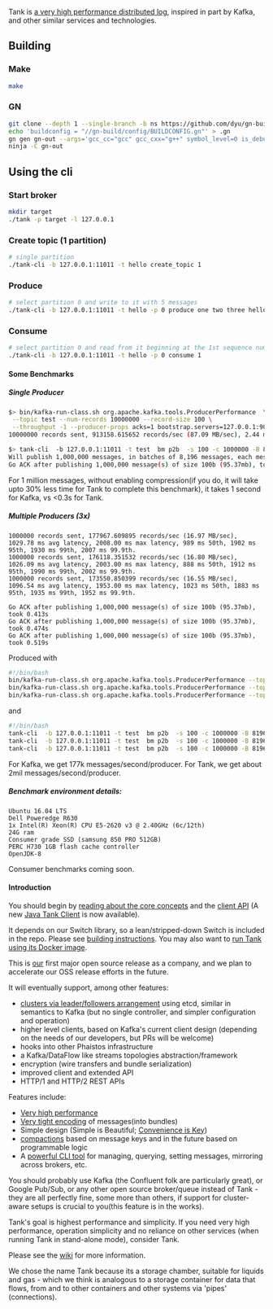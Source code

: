 Tank is [a very high performance distributed log](https://github.com/phaistos-networks/TANK/wiki/Why-Tank-and-Tank-vs-X), inspired in part by Kafka, and other similar services and technologies.

## Building

### Make
```sh
make
```

### GN
```sh
git clone --depth 1 --single-branch -b ns https://github.com/dyu/gn-build
echo 'buildconfig = "//gn-build/config/BUILDCONFIG.gn"' > .gn
gn gen gn-out --args='gcc_cc="gcc" gcc_cxx="g++" symbol_level=0 is_debug=false is_clang=false is_official_build=true'
ninja -C gn-out
```

## Using the cli

### Start broker
```sh
mkdir target
./tank -p target -l 127.0.0.1
```

### Create topic (1 partition)
```sh
# single partition
./tank-cli -b 127.0.0.1:11011 -t hello create_topic 1
```

### Produce
```sh
# select partition 0 and write to it with 5 messages
./tank-cli -b 127.0.0.1:11011 -t hello -p 0 produce one two three hello world
```

### Consume
```sh
# select partition 0 and read from it beginning at the 1st sequence num
./tank-cli -b 127.0.0.1:11011 -t hello -p 0 consume 1
```

#### Some Benchmarks
##### Single Producer
```bash
$> bin/kafka-run-class.sh org.apache.kafka.tools.ProducerPerformance  \
 --topic test --num-records 10000000 --record-size 100 \
 --throughput -1 --producer-props acks=1 bootstrap.servers=127.0.0.1:9092 
10000000 records sent, 913158.615652 records/sec (87.09 MB/sec), 2.44 ms avg latency, 167.00 ms max latency, 1 ms 50th, 12 ms 95th, 34 ms 99th, 39 ms 99.9th.
```
```bash
$> tank-cli  -b 127.0.0.1:11011 -t test  bm p2b  -s 100 -c 1000000 -B 8196 -R
Will publish 1,000,000 messages, in batches of 8,196 messages, each message content is 100b (compression disabled)
Go ACK after publishing 1,000,000 message(s) of size 100b (95.37mb), took 0.296s
```

For 1 million messages, without enabling compression(if you do, it will take upto 30% less time for Tank to complete this benchmark), it takes 1 second for Kafka, vs <0.3s for Tank.

##### Multiple Producers (3x)
```
1000000 records sent, 177967.609895 records/sec (16.97 MB/sec), 1029.78 ms avg latency, 2008.00 ms max latency, 989 ms 50th, 1902 ms 95th, 1930 ms 99th, 2007 ms 99.9th.
1000000 records sent, 176118.351532 records/sec (16.80 MB/sec), 1026.09 ms avg latency, 2003.00 ms max latency, 888 ms 50th, 1912 ms 95th, 1990 ms 99th, 2002 ms 99.9th.
1000000 records sent, 173550.850399 records/sec (16.55 MB/sec), 1096.54 ms avg latency, 1953.00 ms max latency, 1023 ms 50th, 1883 ms 95th, 1935 ms 99th, 1952 ms 99.9th.
```

```
Go ACK after publishing 1,000,000 message(s) of size 100b (95.37mb), took 0.413s
Go ACK after publishing 1,000,000 message(s) of size 100b (95.37mb), took 0.474s
Go ACK after publishing 1,000,000 message(s) of size 100b (95.37mb), took 0.519s
```

Produced with
```bash
#!/bin/bash
bin/kafka-run-class.sh org.apache.kafka.tools.ProducerPerformance --topic test --num-records 1000000 --record-size 100 --throughput -1 --producer-props acks=1 bootstrap.servers=127.0.0.1:9092 &
bin/kafka-run-class.sh org.apache.kafka.tools.ProducerPerformance --topic test --num-records 1000000 --record-size 100 --throughput -1 --producer-props acks=1 bootstrap.servers=127.0.0.1:9092 &
bin/kafka-run-class.sh org.apache.kafka.tools.ProducerPerformance --topic test --num-records 1000000 --record-size 100 --throughput -1 --producer-props acks=1 bootstrap.servers=127.0.0.1:9092 &
```
and

```bash
#!/bin/bash
tank-cli  -b 127.0.0.1:11011 -t test  bm p2b  -s 100 -c 1000000 -B 8196 -R &
tank-cli  -b 127.0.0.1:11011 -t test  bm p2b  -s 100 -c 1000000 -B 8196 -R &
tank-cli  -b 127.0.0.1:11011 -t test  bm p2b  -s 100 -c 1000000 -B 8196 -R &
```

For Kafka, we get 177k messages/second/producer. For Tank, we get about 2mil messages/second/producer.


##### Benchmark environment details:
```
Ubuntu 16.04 LTS
Dell Poweredge R630
1x Intel(R) Xeon(R) CPU E5-2620 v3 @ 2.40GHz (6c/12th)
24G ram
Consumer grade SSD (samsung 850 PRO 512GB)
PERC H730 1GB flash cache controller
OpenJDK-8
```

Consumer benchmarks coming soon.



#### Introduction
You should begin by [reading about the core concepts](https://github.com/phaistos-networks/TANK/wiki/Core-Concepts) and the [client API](https://github.com/phaistos-networks/TANK/wiki/Client-API) (A new [Java Tank Client](https://github.com/phaistos-networks/TANK-JavaClient) is now available).

It depends on our Switch library, so a lean/stripped-down Switch is included in the repo. 
Please see [building instructions](https://github.com/phaistos-networks/TANK/wiki/Building-Tank). You may also want to [run Tank using its Docker image](https://github.com/phaistos-networks/TANK/wiki/Docker).

This is [our](http://phaistosnetworks.gr/) first major open source release as a company, and we plan to accelerate our OSS release efforts in the future.

It will eventually support, among other features:
- [clusters via leader/followers arrangement](https://github.com/phaistos-networks/TANK/wiki/Operation-Modes) using etcd, similar in semantics to Kafka (but no single controller, and simpler configuration and operation)
- higher level clients, based on Kafka's current client design (depending on the needs of our developers, but PRs will be welcome)
- hooks into other Phaistos infrastructure
- a Kafka/DataFlow like streams topologies abstraction/framework
- encryption (wire transfers and bundle serialization)
- improved client and extended API
- HTTP/1 and HTTP/2 REST APIs

Features include:
- [Very high performance](https://github.com/phaistos-networks/TANK/wiki/Why-Tank-and-Tank-vs-X)
- [Very tight encoding](https://github.com/phaistos-networks/TANK/blob/master/tank_encoding.md) of messages(into bundles)
- Simple design (Simple is Beautiful; [Convenience is Key](https://medium.com/@markpapadakis/convenience-is-key-2aad97d531cd#.47eyjv6xt))
- [compactions](https://github.com/phaistos-networks/TANK/wiki/Compactions) based on message keys and in the future based on programmable logic
- A [powerful CLI tool](https://github.com/phaistos-networks/TANK/wiki/Tank-CLI) for managing, querying, setting messages, mirroring across brokers, etc.
 
You should probably use Kafka (the Confluent folk are particularly great), or Google Pub/Sub, or any other open source broker/queue instead of Tank - they are all perfectly fine, some more than others, if support for cluster-aware setups is crucial to you(this feature is in the works).

Tank's goal is highest performance and simplicity. If you need very high performance, operation simplicity and no reliance on other services (when running Tank in stand-alone mode), consider Tank.

Please see the [wiki](https://github.com/phaistos-networks/TANK/wiki) for more information.

We chose the name Tank because its a storage chamber, suitable for liquids and gas - which we think is analogous to a storage container for data that flows, from and to other containers and other systems via 'pipes' (connections).
